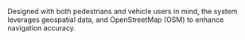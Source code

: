 Designed with both pedestrians and vehicle users in mind, the system leverages geospatial data,
and OpenStreetMap (OSM) to enhance navigation accuracy.